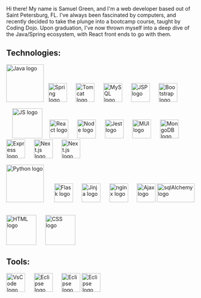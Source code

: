 Hi there! My name is Samuel Green, and I'm a web developer based out of Saint Petersburg, FL.
I've always been fascinated by computers, and recently decided to take the plunge into a bootcamp course, taught by Coding Dojo.
Upon graduation, I've now thrown myself into a deep dive of the Java/Spring ecosystem, with React front ends to go with them.


## **Technologies:**

<img src="https://cdn.jsdelivr.net/gh/devicons/devicon/icons/java/java-original-wordmark.svg" align=""
     alt="Java logo" width="100" height="100">&nbsp;&nbsp;
     <img src="https://cdn.jsdelivr.net/gh/devicons/devicon/icons/spring/spring-original-wordmark.svg" align=""
     alt="Spring logo" width="50" height="50">&nbsp;&nbsp;&nbsp;&nbsp;&nbsp;
      <img src="https://cdn.jsdelivr.net/gh/devicons/devicon/icons/tomcat/tomcat-original-wordmark.svg" margin="10px" align=""
     alt="Tomcat logo" width="50" height="50">&nbsp;&nbsp;&nbsp;&nbsp;&nbsp;
      <img src="https://cdn.jsdelivr.net/gh/devicons/devicon/icons/mysql/mysql-original-wordmark.svg" align=""
     alt="MySQL logo" width="50" height="50">&nbsp;&nbsp;&nbsp;&nbsp;&nbsp;
      <img src="https://www.seekpng.com/png/detail/264-2646641_jsp-open-file-format-with-java-logo-comments.png" align=""
     alt="JSP logo" width="50" height="50">&nbsp;&nbsp;&nbsp;&nbsp;&nbsp;
    <img src="https://cdn.jsdelivr.net/gh/devicons/devicon/icons/bootstrap/bootstrap-original-wordmark.svg" align=""
     alt="Bootstrap logo" width="50" height="50">
     
  
  &nbsp;&nbsp;&nbsp;&nbsp;<img src="https://cdn.jsdelivr.net/gh/devicons/devicon/icons/javascript/javascript-original.svg" align=""
     alt="JS logo" width="80" height="80">&nbsp;&nbsp;&nbsp;&nbsp;
  <img src="https://cdn.jsdelivr.net/gh/devicons/devicon/icons/react/react-original-wordmark.svg" align=""
     alt="React logo" width="50" height="50">&nbsp;&nbsp;&nbsp;&nbsp;&nbsp;
  <img src="https://cdn.jsdelivr.net/gh/devicons/devicon/icons/nodejs/nodejs-original-wordmark.svg" align=""
     alt="Node logo" width="50" height="50">&nbsp;&nbsp;&nbsp;&nbsp;&nbsp;
  <img src="https://cdn.jsdelivr.net/gh/devicons/devicon/icons/jest/jest-plain.svg" align=""
     alt="Jest logo" width="50" height="50">&nbsp;&nbsp;&nbsp;&nbsp;&nbsp;
  <img src="https://cdn.jsdelivr.net/gh/devicons/devicon/icons/materialui/materialui-original.svg" align=""
     alt="MUI logo" width="50" height="50">&nbsp;&nbsp;&nbsp;&nbsp;&nbsp;
  <img src="https://cdn.jsdelivr.net/gh/devicons/devicon/icons/mongodb/mongodb-original-wordmark.svg" align=""
     alt="MongoDB logo" width="50" height="50">&nbsp;&nbsp;&nbsp;&nbsp;&nbsp;
  <img src="https://ih1.redbubble.net/image.438908244.6144/st,small,507x507-pad,600x600,f8f8f8.u2.jpg" align=""
     alt="Express logo" width="50" height="50">&nbsp;&nbsp;&nbsp;&nbsp;&nbsp;
  <img src="https://www.rlogical.com/wp-content/uploads/2021/08/Rlogical-Blog-Images-thumbnail.png" align=""
     alt="Next.js logo" width="50" height="50">&nbsp;&nbsp;&nbsp;&nbsp;&nbsp;
     <img src="https://cdn.jsdelivr.net/gh/devicons/devicon/icons/npm/npm-original-wordmark.svg" align=""
     alt="Next.js logo" width="50" height="50">&nbsp;&nbsp;&nbsp;&nbsp;&nbsp;
     
  
     
   <img src="https://cdn.jsdelivr.net/gh/devicons/devicon/icons/python/python-original-wordmark.svg" align=""
     alt="Python logo" width="100" height="100">&nbsp;&nbsp;&nbsp;&nbsp;&nbsp;&nbsp;
     <img src="https://e7.pngegg.com/pngimages/509/951/png-clipart-flask-by-example-web-framework-python-bottle-bottle-text-logo-thumbnail.png" align=""
     alt="Flask logo" width="50" height="50">&nbsp;&nbsp;&nbsp;&nbsp;&nbsp;
     <img src="https://quintagroup.com/cms/python/images/jinja2.png/@@images/919c2c3d-5b4e-4650-943a-b0df263f851b.png" align=""
     alt="Jinja logo" width="50" height="50">&nbsp;&nbsp;&nbsp;&nbsp;&nbsp;
     <img src="https://cdn.jsdelivr.net/gh/devicons/devicon/icons/nginx/nginx-original.svg" align=""
     alt="nginx logo"  height="50">&nbsp;&nbsp;&nbsp;&nbsp;&nbsp;
     <img src="https://upload.wikimedia.org/wikipedia/commons/thumb/a/a1/AJAX_logo_by_gengns.svg/1280px-AJAX_logo_by_gengns.svg.png" align=""
     alt="Ajax logo"  height="50">
     <img src="https://cdn.jsdelivr.net/gh/devicons/devicon/icons/sqlalchemy/sqlalchemy-original.svg" align=""
     alt="sqlAlchemy logo" width="100" height="50">&nbsp;&nbsp;&nbsp;&nbsp;&nbsp;
     
     
   <img src="https://cdn.jsdelivr.net/gh/devicons/devicon/icons/html5/html5-original-wordmark.svg" align=""
     alt="HTML logo" width="80" height="80">&nbsp;&nbsp;&nbsp;&nbsp;&nbsp;
        <img src="https://cdn.jsdelivr.net/gh/devicons/devicon/icons/css3/css3-original-wordmark.svg" align=""
     alt="CSS logo" width="80" height="80">&nbsp;&nbsp;&nbsp;&nbsp;&nbsp;
        
  
 ## **Tools:**
 
 <img src="https://cdn.jsdelivr.net/gh/devicons/devicon/icons/vscode/vscode-original.svg" align=""
     alt="VsCode logo" width="50" height="50">&nbsp;&nbsp;&nbsp;&nbsp;&nbsp;
        <img src="https://spring.io/images/logo-eclipse-02147c535e095dcbf9798552c191e58a.svg" align=""
     alt="Eclipse logo" width="50" height="50">&nbsp;&nbsp;&nbsp;&nbsp;&nbsp;
     <img src="https://www.vectorlogo.zone/logos/getpostman/getpostman-ar21.png" align=""
     alt="Eclipse logo"  height="50">
     <img src="https://cdn.jsdelivr.net/gh/devicons/devicon/icons/git/git-plain.svg" align=""
     alt="Eclipse logo" width="50" height="50">&nbsp;&nbsp;&nbsp;&nbsp;&nbsp;
     
     
     
        
 
 
